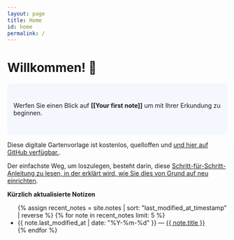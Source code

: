```yaml
---
layout: page
title: Home
id: home
permalink: /
---
```


# Willkommen! 🌱

<p style="padding: 3em 1em; background: #f5f7ff; border-radius: 8px;">
  Werfen Sie einen Blick auf <span style="font-weight: bold">[[Your first note]]</span> um mit Ihrer Erkundung zu beginnen.
</p>

Diese digitale Gartenvorlage ist kostenlos, quelloffen und [und hier auf GitHub verfügbar.](https://github.com/maximevaillancourt/digital-garden-jekyll-template).

Der einfachste Weg, um loszulegen, besteht darin, diese [Schritt-für-Schritt-Anleitung zu lesen, in der erklärt wird, wie Sie dies von Grund auf neu einrichten](https://maximevaillancourt.com/blog/setting-up-your-own-digital-garden-with-jekyll).

**Kürzlich aktualisierte Notizen**
<ul>
  {% assign recent_notes = site.notes | sort: "last_modified_at_timestamp" | reverse %}
  {% for note in recent_notes limit: 5 %}
    <li>
      {{ note.last_modified_at | date: "%Y-%m-%d" }} — <a class="internal-link" href="{{ site.baseurl }}{{ note.url }}">{{ note.title }}</a>
    </li>
  {% endfor %}
</ul>

<style>
  .wrapper {
    max-width: 46em;
  }
</style>
